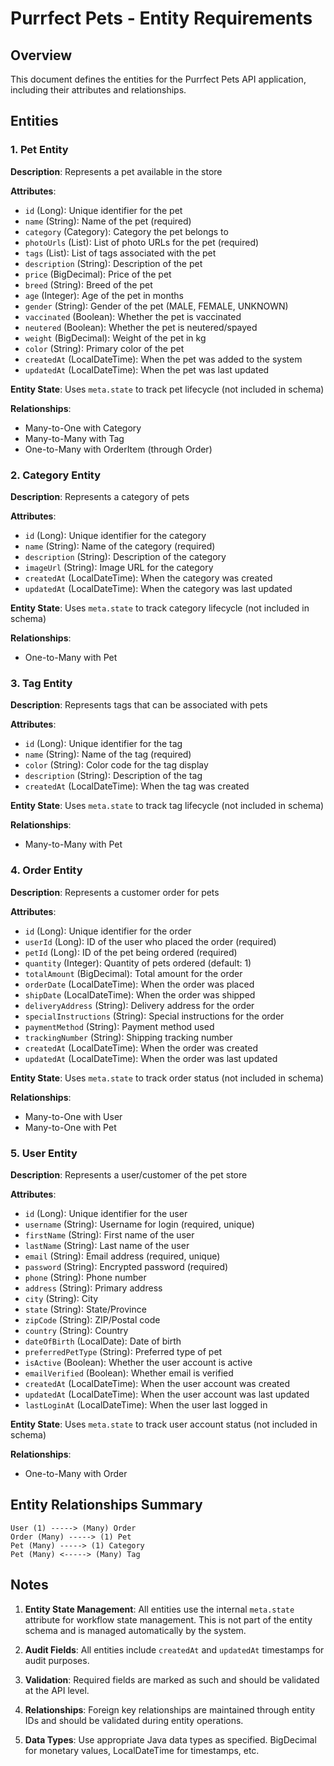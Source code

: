 # Purrfect Pets - Entity Requirements

## Overview
This document defines the entities for the Purrfect Pets API application, including their attributes and relationships.

## Entities

### 1. Pet Entity
**Description**: Represents a pet available in the store

**Attributes**:
- `id` (Long): Unique identifier for the pet
- `name` (String): Name of the pet (required)
- `category` (Category): Category the pet belongs to
- `photoUrls` (List<String>): List of photo URLs for the pet (required)
- `tags` (List<Tag>): List of tags associated with the pet
- `description` (String): Description of the pet
- `price` (BigDecimal): Price of the pet
- `breed` (String): Breed of the pet
- `age` (Integer): Age of the pet in months
- `gender` (String): Gender of the pet (MALE, FEMALE, UNKNOWN)
- `vaccinated` (Boolean): Whether the pet is vaccinated
- `neutered` (Boolean): Whether the pet is neutered/spayed
- `weight` (BigDecimal): Weight of the pet in kg
- `color` (String): Primary color of the pet
- `createdAt` (LocalDateTime): When the pet was added to the system
- `updatedAt` (LocalDateTime): When the pet was last updated

**Entity State**: Uses `meta.state` to track pet lifecycle (not included in schema)

**Relationships**:
- Many-to-One with Category
- Many-to-Many with Tag
- One-to-Many with OrderItem (through Order)

### 2. Category Entity
**Description**: Represents a category of pets

**Attributes**:
- `id` (Long): Unique identifier for the category
- `name` (String): Name of the category (required)
- `description` (String): Description of the category
- `imageUrl` (String): Image URL for the category
- `createdAt` (LocalDateTime): When the category was created
- `updatedAt` (LocalDateTime): When the category was last updated

**Entity State**: Uses `meta.state` to track category lifecycle (not included in schema)

**Relationships**:
- One-to-Many with Pet

### 3. Tag Entity
**Description**: Represents tags that can be associated with pets

**Attributes**:
- `id` (Long): Unique identifier for the tag
- `name` (String): Name of the tag (required)
- `color` (String): Color code for the tag display
- `description` (String): Description of the tag
- `createdAt` (LocalDateTime): When the tag was created

**Entity State**: Uses `meta.state` to track tag lifecycle (not included in schema)

**Relationships**:
- Many-to-Many with Pet

### 4. Order Entity
**Description**: Represents a customer order for pets

**Attributes**:
- `id` (Long): Unique identifier for the order
- `userId` (Long): ID of the user who placed the order (required)
- `petId` (Long): ID of the pet being ordered (required)
- `quantity` (Integer): Quantity of pets ordered (default: 1)
- `totalAmount` (BigDecimal): Total amount for the order
- `orderDate` (LocalDateTime): When the order was placed
- `shipDate` (LocalDateTime): When the order was shipped
- `deliveryAddress` (String): Delivery address for the order
- `specialInstructions` (String): Special instructions for the order
- `paymentMethod` (String): Payment method used
- `trackingNumber` (String): Shipping tracking number
- `createdAt` (LocalDateTime): When the order was created
- `updatedAt` (LocalDateTime): When the order was last updated

**Entity State**: Uses `meta.state` to track order status (not included in schema)

**Relationships**:
- Many-to-One with User
- Many-to-One with Pet

### 5. User Entity
**Description**: Represents a user/customer of the pet store

**Attributes**:
- `id` (Long): Unique identifier for the user
- `username` (String): Username for login (required, unique)
- `firstName` (String): First name of the user
- `lastName` (String): Last name of the user
- `email` (String): Email address (required, unique)
- `password` (String): Encrypted password (required)
- `phone` (String): Phone number
- `address` (String): Primary address
- `city` (String): City
- `state` (String): State/Province
- `zipCode` (String): ZIP/Postal code
- `country` (String): Country
- `dateOfBirth` (LocalDate): Date of birth
- `preferredPetType` (String): Preferred type of pet
- `isActive` (Boolean): Whether the user account is active
- `emailVerified` (Boolean): Whether email is verified
- `createdAt` (LocalDateTime): When the user account was created
- `updatedAt` (LocalDateTime): When the user account was last updated
- `lastLoginAt` (LocalDateTime): When the user last logged in

**Entity State**: Uses `meta.state` to track user account status (not included in schema)

**Relationships**:
- One-to-Many with Order

## Entity Relationships Summary

```
User (1) -----> (Many) Order
Order (Many) -----> (1) Pet
Pet (Many) -----> (1) Category
Pet (Many) <-----> (Many) Tag
```

## Notes

1. **Entity State Management**: All entities use the internal `meta.state` attribute for workflow state management. This is not part of the entity schema and is managed automatically by the system.

2. **Audit Fields**: All entities include `createdAt` and `updatedAt` timestamps for audit purposes.

3. **Validation**: Required fields are marked as such and should be validated at the API level.

4. **Relationships**: Foreign key relationships are maintained through entity IDs and should be validated during entity operations.

5. **Data Types**: Use appropriate Java data types as specified. BigDecimal for monetary values, LocalDateTime for timestamps, etc.
